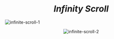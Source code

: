 <h1 align=center> <b><i>Infinity Scroll</i></b></h1>

![infinite-scroll-1](https://github.com/EaglePremNetwork/infinity-scroll/assets/110186659/327c3f67-c35f-49a9-a049-cc6f919f2a47)

<div align=center>
  
  ![infinite-scroll-2](https://github.com/EaglePremNetwork/infinity-scroll/assets/110186659/0d0f7562-2a46-4de9-90b8-819ef11e3d0b)
</div>
